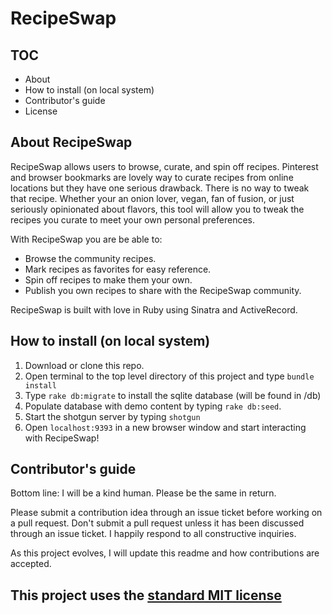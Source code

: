 # RecipeSwap

## TOC

- About
- How to install (on local system)
- Contributor's guide
- License

## About RecipeSwap

RecipeSwap allows users to browse, curate, and spin off recipes. Pinterest and browser bookmarks are lovely way to curate recipes from online locations but they have one serious drawback. There is no way to tweak that recipe. Whether your an onion lover, vegan, fan of fusion, or just seriously opinionated about flavors, this tool will allow you to tweak the recipes you curate to meet your own personal preferences.

With RecipeSwap you are be able to:

- Browse the community recipes.
- Mark recipes as favorites for easy reference.
- Spin off recipes to make them your own.
- Publish you own recipes to share with the RecipeSwap community.

RecipeSwap is built with love in Ruby using Sinatra and ActiveRecord.

## How to install (on local system)

1. Download or clone this repo.
2. Open terminal to the top level directory of this project and type `bundle install`
3. Type `rake db:migrate` to install the sqlite database (will be found in /db)
4. Populate database with demo content by typing `rake db:seed`.
5. Start the shotgun server by typing `shotgun`
6. Open `localhost:9393` in a new browser window and start interacting with RecipeSwap!

## Contributor's guide

Bottom line: I will be a kind human. Please be the same in return.

Please submit a contribution idea through an issue ticket before working on a pull request. Don't submit a pull request unless it has been discussed through an issue ticket. I happily respond to all constructive inquiries.

As this project evolves, I will update this readme and how contributions are accepted.

## This project uses the [standard MIT license](LICENSE)
